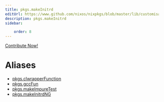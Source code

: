```yaml
---
title: pkgs.makeInitrd
editUrl: https://www.github.com/nixos/nixpkgs/blob/master/lib/customisation.nix#L125C35
description: pkgs.makeInitrd
sidebar:

    order: 8
---
```


<a href="https://www.github.com/nixos/nixpkgs/blob/master/lib/customisation.nix#L125C35">Contribute Now!</a>


# Aliases

- [pkgs.clwrapperFunction](./reference/pkgs/pkgs-clwrapperFunction)
- [pkgs.gccFun](./reference/pkgs/pkgs-gccFun)
- [pkgs.makeImpureTest](./reference/pkgs/pkgs-makeImpureTest)
- [pkgs.makeInitrdNG](./reference/pkgs/pkgs-makeInitrdNG)


